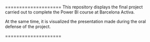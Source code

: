 ====================
This repository displays the final project carried out to complete the Power BI course at Barcelona Activa.

At the same time, it is visualized the presentation made during the oral defense of the project.

====================
